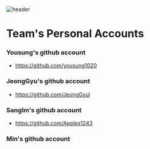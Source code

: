 ![header](https://capsule-render.vercel.app/api?type=soft&color=gradient&height=200&section=footer&text=Team's%20Personal%20Accounts&fontSize=50&fontcolor=000000)

# Team's Personal Accounts

### Yousung's github account

* https://github.com/yousung1020

### JeongGyu's github account

* https://github.com/JeongGyul

### SangIm's github account

* https://github.com/Apples1243

### Min's github account



